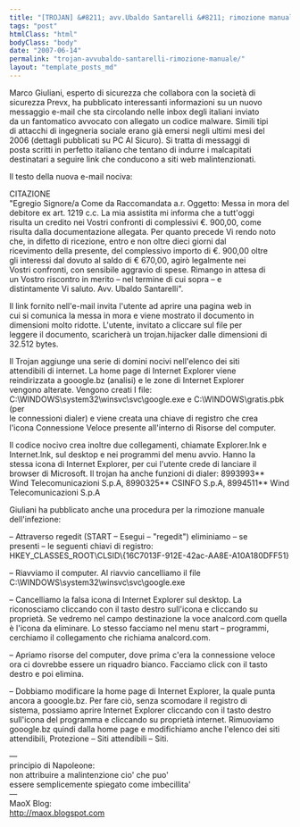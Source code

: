 ```yaml
---
title: "[TROJAN] &#8211; avv.Ubaldo Santarelli &#8211; rimozione manuale"
tags: "post"
htmlClass: "html"
bodyClass: "body"
date: "2007-06-14"
permalink: "trojan-avvubaldo-santarelli-rimozione-manuale/"
layout: "template_posts_md"
---
```

<p>Marco Giuliani, esperto di sicurezza che collabora con la societ&#224; di <br />sicurezza Prevx, ha pubblicato interessanti informazioni su un nuovo <br />messaggio e-mail che sta circolando nelle inbox degli italiani inviato <br />da un fantomatico avvocato con allegato un codice malware. Simili tipi <br />di attacchi di ingegneria sociale erano gi&#224; emersi negli ultimi mesi del <br />2006 (dettagli pubblicati su PC Al Sicuro). Si tratta di messaggi di <br />posta scritti in perfetto italiano che tentano di indurre i malcapitati <br />destinatari a seguire link che conducono a siti web malintenzionati.</p>
<p>Il testo della nuova e-mail nociva:</p>
<p>CITAZIONE<br />&quot;Egregio Signore/a Come da Raccomandata a.r. Oggetto: Messa in mora del <br />debitore ex art. 1219 c.c. La mia assistita mi informa che a tutt&#39;oggi <br />risulta un credito nei Vostri confronti di complessivi €. 900,00, come <br />risulta dalla documentazione allegata. Per quanto precede Vi rendo noto <br />che, in difetto di ricezione, entro e non oltre dieci giorni dal <br />ricevimento della presente, del complessivo importo di €. 900,00 oltre <br />gli interessi dal dovuto al saldo di € 670,00, agir&#242; legalmente nei <br />Vostri confronti, con sensibile aggravio di spese. Rimango in attesa di <br />un Vostro riscontro in merito – nel termine di cui sopra – e <br />distintamente Vi saluto. Avv. Ubaldo Santarelli&quot;.</p>
<p>Il link fornito nell&#39;e-mail invita l&#39;utente ad aprire una pagina web in <br />cui si comunica la messa in mora e viene mostrato il documento in <br />dimensioni molto ridotte. L&#39;utente, invitato a cliccare sul file per <br />leggere il documento, scaricher&#224; un trojan.hijacker dalle dimensioni di <br />32.512 bytes.</p>
<p>Il Trojan aggiunge una serie di domini nocivi nell&#39;elenco dei siti <br />attendibili di internet. La home page di Internet Explorer viene <br />reindirizzata a gooogle.bz (analisi) e le zone di Internet Explorer <br />vengono alterate. Vengono creati I file: <br />C:\WINDOWS\system32\winsvc\svc\google.exe e C:\WINDOWS\gratis.pbk (per <br />le connessioni dialer) e viene creata una chiave di registro che crea <br />l&#39;icona Connessione Veloce presente all&#39;interno di Risorse del computer.</p>
<p>Il codice nocivo crea inoltre due collegamenti, chiamate Explorer.lnk e <br />Internet.lnk, sul desktop e nei programmi del menu avvio. Hanno la <br />stessa icona di Internet Explorer, per cui l&#39;utente crede di lanciare il <br />browser di Microsoft. Il trojan ha anche funzioni di dialer: 8993993** <br />Wind Telecomunicazioni S.p.A, 8990325** CSINFO S.p.A, 8994511** Wind <br />Telecomunicazioni S.p.A</p>
<p>Giuliani ha pubblicato anche una procedura per la rimozione manuale <br />dell&#39;infezione:</p>
<p>&#8211; Attraverso regedit (START &#8211; Esegui &#8211; &quot;regedit&quot;) eliminiamo &#8211; se <br />presenti &#8211; le seguenti chiavi di registro:<br />HKEY_CLASSES_ROOT\CLSID\{16C7013F-912E-42ac-AA8E-A10A180DFF51}</p>
<p>&#8211; Riavviamo il computer. Al riavvio cancelliamo il file <br />C:\WINDOWS\system32\winsvc\svc\google.exe</p>
<p>&#8211; Cancelliamo la falsa icona di Internet Explorer sul desktop. La <br />riconosciamo cliccando con il tasto destro sull&#39;icona e cliccando su <br />propriet&#224;. Se vedremo nel campo destinazione la voce analcord.com quella <br />&#232; l&#39;icona da eliminare. Lo stesso facciamo nel menu start &#8211; programmi, <br />cerchiamo il collegamento che richiama analcord.com.</p>
<p>&#8211; Apriamo risorse del computer, dove prima c&#39;era la connessione veloce <br />ora ci dovrebbe essere un riquadro bianco. Facciamo click con il tasto <br />destro e poi elimina.</p>
<p>&#8211; Dobbiamo modificare la home page di Internet Explorer, la quale punta <br />ancora a gooogle.bz. Per fare ci&#242;, senza scomodare il registro di <br />sistema, possiamo aprire Internet Explorer cliccando con il tasto destro <br />sull&#39;icona del programma e cliccando su propriet&#224; internet. Rimuoviamo <br />gooogle.bz quindi dalla home page e modifichiamo anche l&#39;elenco dei siti <br />attendibili, Protezione &#8211; Siti attendibili &#8211; Siti.</p>
<p><p>&#8212;<br />principio di Napoleone:<br />non attribuire a malintenzione cio&#39; che puo&#39;<br />essere semplicemente spiegato come imbecillita&#39;<br />&#8212;<br />MaoX Blog:<br /><a href="http://maox.blogspot.com">http://maox.blogspot.com</a></p>
